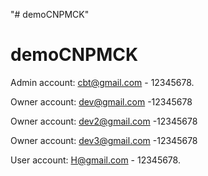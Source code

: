 "# demoCNPMCK" 
# demoCNPMCK

Admin account: cbt@gmail.com - 12345678.

Owner account: dev@gmail.com -12345678

Owner account: dev2@gmail.com -12345678

Owner account: dev3@gmail.com -12345678

User account: H@gmail.com - 12345678.
